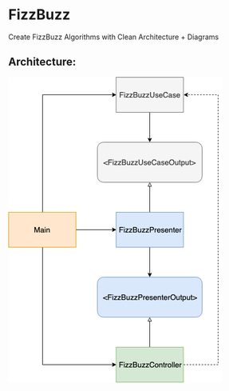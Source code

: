 # FizzBuzz
Create FizzBuzz Algorithms with Clean Architecture + Diagrams

## Architecture:
![Architecture FizzBuzz](fizzbuzz-architecture.png)